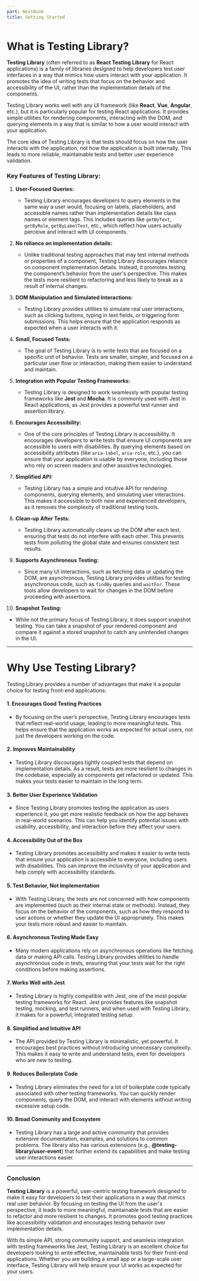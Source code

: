 ```yaml
---
part: NextBook
title: Getting Started
---
```

# What is Testing Library?

**Testing Library** (often referred to as **React Testing Library** for React applications) is a family of libraries designed to help developers test user interfaces in a way that mimics how users interact with your application. It promotes the idea of writing tests that focus on the behavior and accessibility of the UI, rather than the implementation details of the components.

Testing Library works well with any UI framework (like **React**, **Vue**, **Angular**, etc.), but it is particularly popular for testing React applications. It provides simple utilities for rendering components, interacting with the DOM, and querying elements in a way that is similar to how a user would interact with your application.

The core idea of Testing Library is that tests should focus on how the user interacts with the application, not how the application is built internally. This leads to more reliable, maintainable tests and better user experience validation.

### Key Features of Testing Library:

1. **User-Focused Queries:**

   - Testing Library encourages developers to query elements in the same way a user would, focusing on labels, placeholders, and accessible names rather than implementation details like class names or element tags. This includes queries like `getByText`, `getByRole`, `getByLabelText`, etc., which reflect how users actually perceive and interact with UI components.
2. **No reliance on implementation details:**

   - Unlike traditional testing approaches that may test internal methods or properties of a component, Testing Library discourages reliance on component implementation details. Instead, it promotes testing the component’s behavior from the user's perspective. This makes the tests more resilient to refactoring and less likely to break as a result of internal changes.
3. **DOM Manipulation and Simulated Interactions:**

   - Testing Library provides utilities to simulate real user interactions, such as clicking buttons, typing in text fields, or triggering form submissions. This helps ensure that the application responds as expected when a user interacts with it.
4. **Small, Focused Tests:**

   - The goal of Testing Library is to write tests that are focused on a specific unit of behavior. Tests are smaller, simpler, and focused on a particular user flow or interaction, making them easier to understand and maintain.
5. **Integration with Popular Testing Frameworks:**

   - Testing Library is designed to work seamlessly with popular testing frameworks like **Jest** and **Mocha**. It is commonly used with Jest in React applications, as Jest provides a powerful test runner and assertion library.
6. **Encourages Accessibility:**

   - One of the core principles of Testing Library is accessibility. It encourages developers to write tests that ensure UI components are accessible to users with disabilities. By querying elements based on accessibility attributes (like `aria-label`, `aria-role`, etc.), you can ensure that your application is usable by everyone, including those who rely on screen readers and other assistive technologies.
7. **Simplified API:**

   - Testing Library has a simple and intuitive API for rendering components, querying elements, and simulating user interactions. This makes it accessible to both new and experienced developers, as it removes the complexity of traditional testing tools.
8. **Clean-up After Tests:**

   - Testing Library automatically cleans up the DOM after each test, ensuring that tests do not interfere with each other. This prevents tests from polluting the global state and ensures consistent test results.
9. **Supports Asynchronous Testing:**

   - Since many UI interactions, such as fetching data or updating the DOM, are asynchronous, Testing Library provides utilities for testing asynchronous code, such as `findBy` queries and `waitFor`. These tools allow developers to wait for changes in the DOM before proceeding with assertions.
10. **Snapshot Testing:**

- While not the primary focus of Testing Library, it does support snapshot testing. You can take a snapshot of your rendered component and compare it against a stored snapshot to catch any unintended changes in the UI.

---

# Why Use Testing Library?

Testing Library provides a number of advantages that make it a popular choice for testing front-end applications:

#### 1. **Encourages Good Testing Practices**

- By focusing on the user’s perspective, Testing Library encourages tests that reflect real-world usage, leading to more meaningful tests. This helps ensure that the application works as expected for actual users, not just the developers working on the code.

#### 2. **Improves Maintainability**

- Testing Library discourages tightly coupled tests that depend on implementation details. As a result, tests are more resilient to changes in the codebase, especially as components get refactored or updated. This makes your tests easier to maintain in the long term.

#### 3. **Better User Experience Validation**

- Since Testing Library promotes testing the application as users experience it, you get more realistic feedback on how the app behaves in real-world scenarios. This can help you identify potential issues with usability, accessibility, and interaction before they affect your users.

#### 4. **Accessibility Out of the Box**

- Testing Library promotes accessibility and makes it easier to write tests that ensure your application is accessible to everyone, including users with disabilities. This can improve the inclusivity of your application and help comply with accessibility standards.

#### 5. **Test Behavior, Not Implementation**

- With Testing Library, the tests are not concerned with how components are implemented (such as their internal state or methods). Instead, they focus on the behavior of the components, such as how they respond to user actions or whether they update the UI appropriately. This makes your tests more robust and easier to maintain.

#### 6. **Asynchronous Testing Made Easy**

- Many modern applications rely on asynchronous operations like fetching data or making API calls. Testing Library provides utilities to handle asynchronous code in tests, ensuring that your tests wait for the right conditions before making assertions.

#### 7. **Works Well with Jest**

- Testing Library is highly compatible with Jest, one of the most popular testing frameworks for React. Jest provides features like snapshot testing, mocking, and test runners, and when used with Testing Library, it makes for a powerful, integrated testing setup.

#### 8. **Simplified and Intuitive API**

- The API provided by Testing Library is minimalistic, yet powerful. It encourages best practices without introducing unnecessary complexity. This makes it easy to write and understand tests, even for developers who are new to testing.

#### 9. **Reduces Boilerplate Code**

- Testing Library eliminates the need for a lot of boilerplate code typically associated with other testing frameworks. You can quickly render components, query the DOM, and interact with elements without writing excessive setup code.

#### 10. **Broad Community and Ecosystem**

- Testing Library has a large and active community that provides extensive documentation, examples, and solutions to common problems. The library also has various extensions (e.g., **@testing-library/user-event**) that further extend its capabilities and make testing user interactions easier.

---

### Conclusion

**Testing Library** is a powerful, user-centric testing framework designed to make it easy for developers to test their applications in a way that mimics real user behavior. By focusing on testing the UI from the user's perspective, it leads to more meaningful, maintainable tests that are easier to refactor and more resilient to changes. It promotes good testing practices like accessibility validation and encourages testing behavior over implementation details.

With its simple API, strong community support, and seamless integration with testing frameworks like Jest, Testing Library is an excellent choice for developers looking to write effective, maintainable tests for their front-end applications. Whether you are building a small app or a large-scale user interface, Testing Library will help ensure your UI works as expected for your users.
